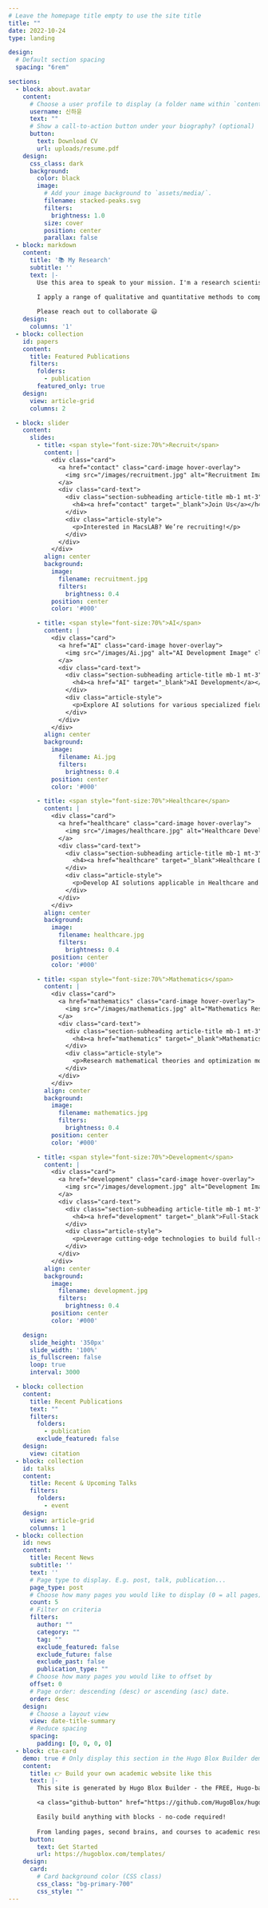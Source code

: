 ```yaml
---
# Leave the homepage title empty to use the site title
title: ""
date: 2022-10-24
type: landing

design:
  # Default section spacing
  spacing: "6rem"

sections:
  - block: about.avatar
    content:
      # Choose a user profile to display (a folder name within `content/authors/`)
      username: 신하윤
      text: ""
      # Show a call-to-action button under your biography? (optional)
      button:
        text: Download CV
        url: uploads/resume.pdf
    design:
      css_class: dark
      background:
        color: black
        image:
          # Add your image background to `assets/media/`.
          filename: stacked-peaks.svg
          filters:
            brightness: 1.0
          size: cover
          position: center
          parallax: false
  - block: markdown
    content:
      title: '📚 My Research'
      subtitle: ''
      text: |-
        Use this area to speak to your mission. I'm a research scientist in the Moonshot team at DeepMind. I blog about machine learning, deep learning, and moonshots.

        I apply a range of qualitative and quantitative methods to comprehensively investigate the role of science and technology in the economy.
        
        Please reach out to collaborate 😃
    design:
      columns: '1'
  - block: collection
    id: papers
    content:
      title: Featured Publications
      filters:
        folders:
          - publication
        featured_only: true
    design:
      view: article-grid
      columns: 2

  - block: slider
    content:
      slides:
        - title: <span style="font-size:70%">Recruit</span>
          content: |
            <div class="card">
              <a href="contact" class="card-image hover-overlay">
                <img src="/images/recruitment.jpg" alt="Recruitment Image" class="img-responsive" loading="lazy" style="margin-top: 15px;">
              </a>
              <div class="card-text">
                <div class="section-subheading article-title mb-1 mt-3">
                  <h4><a href="contact" target="_blank">Join Us</a></h4>
                </div>
                <div class="article-style">
                  <p>Interested in MacsLAB? We’re recruiting!</p>
                </div>
              </div>
            </div>
          align: center
          background:
            image:
              filename: recruitment.jpg
              filters:
                brightness: 0.4
            position: center
            color: '#000'

        - title: <span style="font-size:70%">AI</span>
          content: |
            <div class="card">
              <a href="AI" class="card-image hover-overlay">
                <img src="/images/Ai.jpg" alt="AI Development Image" class="img-responsive" loading="lazy" style="margin-top: 15px;">
              </a>
              <div class="card-text">
                <div class="section-subheading article-title mb-1 mt-3">
                  <h4><a href="AI" target="_blank">AI Development</a></h4>
                </div>
                <div class="article-style">
                  <p>Explore AI solutions for various specialized fields like Healthcare and Aerospace.</p>
                </div>
              </div>
            </div>
          align: center
          background:
            image:
              filename: Ai.jpg
              filters:
                brightness: 0.4
            position: center
            color: '#000'

        - title: <span style="font-size:70%">Healthcare</span>
          content: |
            <div class="card">
              <a href="healthcare" class="card-image hover-overlay">
                <img src="/images/healthcare.jpg" alt="Healthcare Development Image" class="img-responsive" loading="lazy" style="margin-top: 15px;">
              </a>
              <div class="card-text">
                <div class="section-subheading article-title mb-1 mt-3">
                  <h4><a href="healthcare" target="_blank">Healthcare Development</a></h4>
                </div>
                <div class="article-style">
                  <p>Develop AI solutions applicable in Healthcare and Medical fields.</p>
                </div>
              </div>
            </div>
          align: center
          background:
            image:
              filename: healthcare.jpg
              filters:
                brightness: 0.4
            position: center
            color: '#000'

        - title: <span style="font-size:70%">Mathematics</span>
          content: |
            <div class="card">
              <a href="mathematics" class="card-image hover-overlay">
                <img src="/images/mathematics.jpg" alt="Mathematics Research Image" class="img-responsive" loading="lazy" style="margin-top: 15px;">
              </a>
              <div class="card-text">
                <div class="section-subheading article-title mb-1 mt-3">
                  <h4><a href="mathematics" target="_blank">Mathematics Research</a></h4>
                </div>
                <div class="article-style">
                  <p>Research mathematical theories and optimization models for AI.</p>
                </div>
              </div>
            </div>
          align: center
          background:
            image:
              filename: mathematics.jpg
              filters:
                brightness: 0.4
            position: center
            color: '#000'

        - title: <span style="font-size:70%">Development</span>
          content: |
            <div class="card">
              <a href="development" class="card-image hover-overlay">
                <img src="/images/development.jpg" alt="Development Image" class="img-responsive" loading="lazy" style="margin-top: 15px;">
              </a>
              <div class="card-text">
                <div class="section-subheading article-title mb-1 mt-3">
                  <h4><a href="development" target="_blank">Full-Stack Development</a></h4>
                </div>
                <div class="article-style">
                  <p>Leverage cutting-edge technologies to build full-stack applications.</p>
                </div>
              </div>
            </div>
          align: center
          background:
            image:
              filename: development.jpg
              filters:
                brightness: 0.4
            position: center
            color: '#000'

    design:
      slide_height: '350px'
      slide_width: '100%'
      is_fullscreen: false
      loop: true
      interval: 3000      

  - block: collection
    content:
      title: Recent Publications
      text: ""
      filters:
        folders:
          - publication
        exclude_featured: false
    design:
      view: citation
  - block: collection
    id: talks
    content:
      title: Recent & Upcoming Talks
      filters:
        folders:
          - event
    design:
      view: article-grid
      columns: 1
  - block: collection
    id: news
    content:
      title: Recent News
      subtitle: ''
      text: ''
      # Page type to display. E.g. post, talk, publication...
      page_type: post
      # Choose how many pages you would like to display (0 = all pages)
      count: 5
      # Filter on criteria
      filters:
        author: ""
        category: ""
        tag: ""
        exclude_featured: false
        exclude_future: false
        exclude_past: false
        publication_type: ""
      # Choose how many pages you would like to offset by
      offset: 0
      # Page order: descending (desc) or ascending (asc) date.
      order: desc
    design:
      # Choose a layout view
      view: date-title-summary
      # Reduce spacing
      spacing:
        padding: [0, 0, 0, 0]
  - block: cta-card
    demo: true # Only display this section in the Hugo Blox Builder demo site
    content:
      title: 👉 Build your own academic website like this
      text: |-
        This site is generated by Hugo Blox Builder - the FREE, Hugo-based open source website builder trusted by 250,000+ academics like you.

        <a class="github-button" href="https://github.com/HugoBlox/hugo-blox-builder" data-color-scheme="no-preference: light; light: light; dark: dark;" data-icon="octicon-star" data-size="large" data-show-count="true" aria-label="Star HugoBlox/hugo-blox-builder on GitHub">Star</a>

        Easily build anything with blocks - no-code required!
        
        From landing pages, second brains, and courses to academic resumés, conferences, and tech blogs.
      button:
        text: Get Started
        url: https://hugoblox.com/templates/
    design:
      card:
        # Card background color (CSS class)
        css_class: "bg-primary-700"
        css_style: ""
---
```

